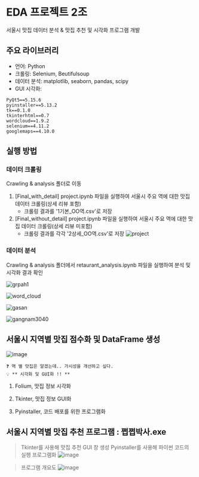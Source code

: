 # EDA 프로젝트 2조 
서울시 맛집 데이터 분석 & 맛집 추천 및 시각화 프로그램 개발

## 주요 라이브러리
* 언어: Python
* 크롤링: Selenium, Beutifulsoup
* 데이터 분석: matplotlib, seaborn, pandas, scipy
* GUI 시각화: 
```
PyQt5==5.15.6
pyinstaller==5.13.2
tk==0.1.0
tkinterhtml==0.7
wordcloud==1.9.2
selenium==4.11.2
googlemaps==4.10.0
```
## 실행 방법
### 데이터 크롤링
Crawling & analysis 폴더로 이동
1. [Final_with_detail] project.ipynb 파일을 실행하여 서울시 주요 역에 대한 맛집 데이터 크롤링(상세 리뷰 포함)
   * 크롤링 결과를 '1기본_OO역.csv'로 저장
3. [Final_without_detail] project.ipynb 파일을 실행하여 서울시 주요 역에 대한 맛집 데이터 크롤링(상세 리뷰 미포함)
   * 크롤링 결과를 각각 '2상세_OO역.csv'로 저장
![project](https://github.com/addinedu-amr-4th/eda-repo-2/assets/87626122/8816bef4-95f6-4551-8c4d-f2bb39f04193)

### 데이터 분석
Crawling & analysis 폴더에서 retaurant_analysis.ipynb 파일을 실행하여 분석 및 시각화 결과 확인


![grpah1](https://github.com/addinedu-amr-4th/eda-repo-2/assets/87626122/67e8fed6-c27a-4168-ae59-c3ea3a5a1c50)


![word_cloud](https://github.com/addinedu-amr-4th/eda-repo-2/assets/87626122/db99c56f-61d7-4df8-8f4a-cff96147a0c4)


![gasan](https://github.com/addinedu-amr-4th/eda-repo-2/assets/87626122/faa2bd83-654c-4bb8-a72a-bf43c50e2a99)

![gangnam3040](https://github.com/addinedu-amr-4th/eda-repo-2/assets/87626122/6b4e5e0b-204a-46fb-bb4d-7f0cff92bbd3)




## 서울시 지역별 맛집 점수화 및 DataFrame 생성

![image](https://github.com/addinedu-amr-4th/eda-repo-2/assets/97663670/cec0454b-2a65-4e6d-8b83-3acca1486f22)

```
️❓ 역 별 맛집은 알겠는데.. 가시성을 개선하고 싶다.
💡 ** 시각화 및 GUI화 !! **
```
1. Folium, 맛집 정보 시각화

2. Tkinter, 맛집 정보 GUI화

3. Pyinstaller, 코드 배포를 위한 프로그램화

## 서울시 지역별 맛집 추천 프로그램 : 쩝쩝박사.exe

> Tkinter를 사용해 맛집 추천 GUI 창 생성
> Pyinstaller를 사용해 파이썬 코드의 실행 프로그램화
![image](https://github.com/addinedu-amr-4th/eda-repo-2/assets/97663670/b1d2f0ce-9f12-4f6f-a23e-24fea6040ba6)

> 프로그램 개요도
![image](https://github.com/addinedu-amr-4th/eda-repo-2/assets/97663670/978425d6-ba60-4517-9434-df9a8e56b32a)

